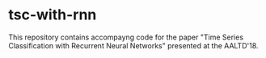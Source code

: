 # tsc-with-rnn
This repository contains accompayng code for the paper "Time Series Classification with Recurrent Neural Networks" presented at the AALTD'18.
